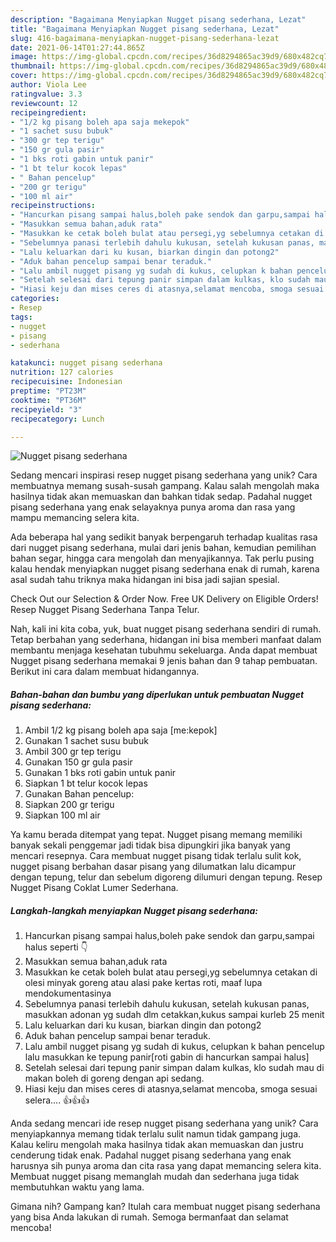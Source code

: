 ```yaml
---
description: "Bagaimana Menyiapkan Nugget pisang sederhana, Lezat"
title: "Bagaimana Menyiapkan Nugget pisang sederhana, Lezat"
slug: 416-bagaimana-menyiapkan-nugget-pisang-sederhana-lezat
date: 2021-06-14T01:27:44.865Z
image: https://img-global.cpcdn.com/recipes/36d8294865ac39d9/680x482cq70/nugget-pisang-sederhana-foto-resep-utama.jpg
thumbnail: https://img-global.cpcdn.com/recipes/36d8294865ac39d9/680x482cq70/nugget-pisang-sederhana-foto-resep-utama.jpg
cover: https://img-global.cpcdn.com/recipes/36d8294865ac39d9/680x482cq70/nugget-pisang-sederhana-foto-resep-utama.jpg
author: Viola Lee
ratingvalue: 3.3
reviewcount: 12
recipeingredient:
- "1/2 kg pisang boleh apa saja mekepok"
- "1 sachet susu bubuk"
- "300 gr tep terigu"
- "150 gr gula pasir"
- "1 bks roti gabin untuk panir"
- "1 bt telur kocok lepas"
- " Bahan pencelup"
- "200 gr terigu"
- "100 ml air"
recipeinstructions:
- "Hancurkan pisang sampai halus,boleh pake sendok dan garpu,sampai halus seperti 👇"
- "Masukkan semua bahan,aduk rata"
- "Masukkan ke cetak boleh bulat atau persegi,yg sebelumnya cetakan di olesi minyak goreng atau alasi pake kertas roti, maaf lupa mendokumentasinya"
- "Sebelumnya panasi terlebih dahulu kukusan, setelah kukusan panas, masukkan adonan yg sudah dlm cetakkan,kukus sampai kurleb 25 menit"
- "Lalu keluarkan dari ku kusan, biarkan dingin dan potong2"
- "Aduk bahan pencelup sampai benar teraduk."
- "Lalu ambil nugget pisang yg sudah di kukus, celupkan k bahan pencelup lalu masukkan ke tepung panir[roti gabin di hancurkan sampai halus]"
- "Setelah selesai dari tepung panir simpan dalam kulkas, klo sudah mau di makan boleh di goreng dengan api sedang."
- "Hiasi keju dan mises ceres di atasnya,selamat mencoba, smoga sesuai selera.... 👍👍👍"
categories:
- Resep
tags:
- nugget
- pisang
- sederhana

katakunci: nugget pisang sederhana 
nutrition: 127 calories
recipecuisine: Indonesian
preptime: "PT23M"
cooktime: "PT36M"
recipeyield: "3"
recipecategory: Lunch

---
```



![Nugget pisang sederhana](https://img-global.cpcdn.com/recipes/36d8294865ac39d9/680x482cq70/nugget-pisang-sederhana-foto-resep-utama.jpg)

Sedang mencari inspirasi resep nugget pisang sederhana yang unik? Cara membuatnya memang susah-susah gampang. Kalau salah mengolah maka hasilnya tidak akan memuaskan dan bahkan tidak sedap. Padahal nugget pisang sederhana yang enak selayaknya punya aroma dan rasa yang mampu memancing selera kita.

Ada beberapa hal yang sedikit banyak berpengaruh terhadap kualitas rasa dari nugget pisang sederhana, mulai dari jenis bahan, kemudian pemilihan bahan segar, hingga cara mengolah dan menyajikannya. Tak perlu pusing kalau hendak menyiapkan nugget pisang sederhana enak di rumah, karena asal sudah tahu triknya maka hidangan ini bisa jadi sajian spesial.

Check Out our Selection &amp; Order Now. Free UK Delivery on Eligible Orders! Resep Nugget Pisang Sederhana Tanpa Telur.


Nah, kali ini kita coba, yuk, buat nugget pisang sederhana sendiri di rumah. Tetap berbahan yang sederhana, hidangan ini bisa memberi manfaat dalam membantu menjaga kesehatan tubuhmu sekeluarga. Anda dapat membuat Nugget pisang sederhana memakai 9 jenis bahan dan 9 tahap pembuatan. Berikut ini cara dalam membuat hidangannya.

<!--inarticleads1-->

##### Bahan-bahan dan bumbu yang diperlukan untuk pembuatan Nugget pisang sederhana:

1. Ambil 1/2 kg pisang boleh apa saja [me:kepok]
1. Gunakan 1 sachet susu bubuk
1. Ambil 300 gr tep terigu
1. Gunakan 150 gr gula pasir
1. Gunakan 1 bks roti gabin untuk panir
1. Siapkan 1 bt telur kocok lepas
1. Gunakan  Bahan pencelup:
1. Siapkan 200 gr terigu
1. Siapkan 100 ml air


Ya kamu berada ditempat yang tepat. Nugget pisang memang memiliki banyak sekali penggemar jadi tidak bisa dipungkiri jika banyak yang mencari resepnya. Cara membuat nugget pisang tidak terlalu sulit kok, nugget pisang berbahan dasar pisang yang dilumatkan lalu dicampur dengan tepung, telur dan sebelum digoreng dilumuri dengan tepung. Resep Nugget Pisang Coklat Lumer Sederhana. 

<!--inarticleads2-->

##### Langkah-langkah menyiapkan Nugget pisang sederhana:

1. Hancurkan pisang sampai halus,boleh pake sendok dan garpu,sampai halus seperti 👇
1. Masukkan semua bahan,aduk rata
1. Masukkan ke cetak boleh bulat atau persegi,yg sebelumnya cetakan di olesi minyak goreng atau alasi pake kertas roti, maaf lupa mendokumentasinya
1. Sebelumnya panasi terlebih dahulu kukusan, setelah kukusan panas, masukkan adonan yg sudah dlm cetakkan,kukus sampai kurleb 25 menit
1. Lalu keluarkan dari ku kusan, biarkan dingin dan potong2
1. Aduk bahan pencelup sampai benar teraduk.
1. Lalu ambil nugget pisang yg sudah di kukus, celupkan k bahan pencelup lalu masukkan ke tepung panir[roti gabin di hancurkan sampai halus]
1. Setelah selesai dari tepung panir simpan dalam kulkas, klo sudah mau di makan boleh di goreng dengan api sedang.
1. Hiasi keju dan mises ceres di atasnya,selamat mencoba, smoga sesuai selera.... 👍👍👍


Anda sedang mencari ide resep nugget pisang sederhana yang unik? Cara menyiapkannya memang tidak terlalu sulit namun tidak gampang juga. Kalau keliru mengolah maka hasilnya tidak akan memuaskan dan justru cenderung tidak enak. Padahal nugget pisang sederhana yang enak harusnya sih punya aroma dan cita rasa yang dapat memancing selera kita. Membuat nugget pisang memanglah mudah dan sederhana juga tidak membutuhkan waktu yang lama. 

Gimana nih? Gampang kan? Itulah cara membuat nugget pisang sederhana yang bisa Anda lakukan di rumah. Semoga bermanfaat dan selamat mencoba!

